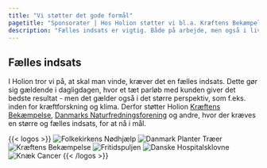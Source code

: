 ```yaml
---
title: "Vi støtter det gode formål"
pagetitle: "Sponsorater | Hos Holion støtter vi bl.a. Kræftens Bekæmpelse"
description: "Fælles indsats er vigtig. Både på arbejde, men også i livet. Derfor støtter vi Kræftens Bekæmpelse og Danmarks Naturfredningsforening."
---
```


## Fælles indsats

I Holion tror vi på, at skal man vinde, kræver det en fælles indsats. Dette gør sig gældende i dagligdagen, hvor et tæt parløb med kunden giver det bedste resultat - men det gælder også i det større perspektiv, som f.eks. inden for kræftforskning og klima. Derfor støtter Holion [Kræftens Bekæmpelse](https://www.cancer.dk/), [Danmarks Naturfredningsforening](https://www.dn.dk/) og andre, hvor der kræves en større og fælles indsats, for at nå i mål.

{{< logos >}}
![Folkekirkens Nødhjælp](/img/Klimapartner.jpg)
![Danmark Planter Træer](/img/trees.png) 
![Kræftens Bekæmpelse](/img/cancer2020.png) 
![Fritidspuljen](/img/fritidspuljen.jpg)
![Danske Hospitalsklovne](/img/klovnesponsor2020.png)
![Knæk Cancer](/img/KnaekCancer.png)
{{< /logos >}}